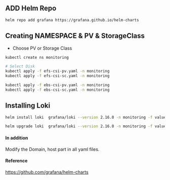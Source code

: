## ADD Helm Repo

```bash
helm repo add grafana https://grafana.github.io/helm-charts
```

## Creating NAMESPACE & PV & StorageClass
- Choose PV or Storage Class

```bash
kubectl create ns monitoring

# Select Disk 
kubectl apply -f efs-csi-pv.yaml -n monitoring
kubectl apply -f efs-csi-sc.yaml -n monitoring

kubectl apply -f ebs-csi-pv.yaml -n monitoring
kubectl apply -f ebs-csi-sc.yaml -n monitoring

```

## Installing Loki

```bash
helm install loki  grafana/loki --version 2.16.0 -n monitoring -f values.yaml

helm upgrade loki  grafana/loki --version 2.16.0 -n monitoring -f values.yaml # Upgrade Method
```

#### In addition
Modify the Domain, host part in all yaml files. 

#### Reference
<https://github.com/grafana/helm-charts>



